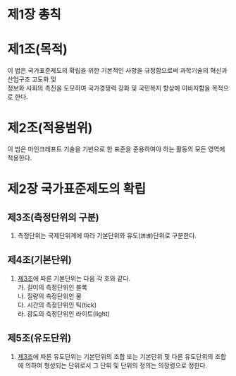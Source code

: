 # 제1장 총칙
# 제1조(목적)
이 법은 국가표준제도의 확립을 위한 기본적인 사항을 규정함으로써 과학기술의 혁신과 산업구조 고도화 및  
정보화 사회의 촉진을 도모하여  국가경쟁력 강화 및 국민복지 향상에 이바지함을 목적으로 한다.

# 제2조(적용범위)
이 법은 마인크래프트 기술을 기반으로 한 표준을 준용하여야 하는 활동의 모든 영역에 적용한다.

# 제2장 국가표준제도의 확립
## 제3조(측정단위의 구분)
1. 측정단위는 국제단위계에 따라 기본단위와 유도(`誘導`)단위로 구분한다.

## 제4조(기본단위)
1. [제3조](#제3조측정단위의-구분)에 따른 기본단위는 다음 각 호와 같다.  
   가. 길이의 측정단위인 블록  
   나. 질량의 측정단위인 물  
   다. 시간의 측정단위인 틱(tick)  
   라. 광도의 측정단위인 라이트(light)  

## 제5조(유도단위)
1. [제3조](#제3조측정단위의-구분)에 따른 유도단위는 기본단위의 조합 또는 기본단위 및 다른 유도단위의 조합에 의하여 형성되는 단위로서 그 단위 및 단위의 정의는 의장령으로 정한다.